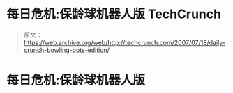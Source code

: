 # 每日危机:保龄球机器人版 TechCrunch

> 原文：<https://web.archive.org/web/http://techcrunch.com/2007/07/18/daily-crunch-bowling-bots-edition/>

# 每日危机:保龄球机器人版